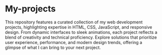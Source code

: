 # My-projects
This repository features a curated collection of my web development projects, highlighting expertise in HTML, CSS, JavaScript, and responsive design. From dynamic interfaces to sleek animations, each project reflects a blend of creativity and technical proficiency. Explore solutions that prioritize user experience, performance, and modern design trends, offering a glimpse of what I can bring to your next project.

